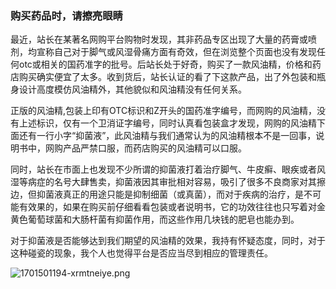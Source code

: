 ### 购买药品时，请擦亮眼睛

最近，站长在某著名网购平台购物时发现，其非药品专区出现了大量的药膏或喷剂，均宣称自己对于脚气或风湿骨痛方面有奇效，但在浏览整个页面也没有发现任何otc或相关的国药准字的批号。后站长处于好奇，购买了一款风油精，价格和药店购买确实便宜了太多。收到货后，站长认证的看了下这款产品，出了外包装和瓶身设计高度模仿风油精外，其他貌似和风油精没有任何关系。

正版的风油精,包装上印有OTC标识和Z开头的国药准字编号，而网购的风油精，没有上述标识，仅有一个卫消证字编号，同时认真看包装盒才发现，网购的风油精下面还有一行小字“抑菌液”，此风油精与我们通常认为的风油精根本不是一回事，说明书中，网购产品严禁口服，而药店购买的风油精可以口服。

同时，站长在市面上也发现不少所谓的抑菌液打着治疗脚气、牛皮癣、眼疾或者风湿等病症的名号大肆售卖，抑菌液因其审批相对容易，吸引了很多不良商家对其擦边，但抑菌液真正的用途只能是抑制细菌（或真菌），而对于疾病的治疗，是不可能有效果的，如果在购买前仔细看看包装或者说明书，它的功效往往也只写着对金黄色葡萄球菌和大肠杆菌有抑菌作用，而这些作用几块钱的肥皂也能办到。

对于抑菌液是否能够达到我们期望的风油精的效果，我持有怀疑态度，同时，对于这种碰瓷的现象，我个人也觉得平台是否应当尽到相应的管理责任。

![1701501194-xrmtneiye.png](https://i.p-i.vip/23/20240707-668a3d12064c0.png)